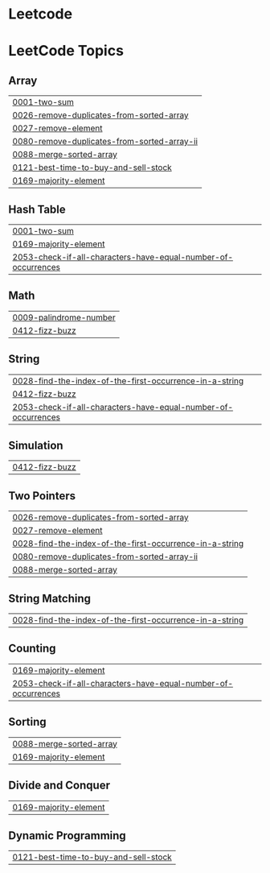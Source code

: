 # Leetcode
<!---LeetCode Topics Start-->
# LeetCode Topics
## Array
|  |
| ------- |
| [0001-two-sum](https://github.com/sannskruti/Leetcode/tree/master/0001-two-sum) |
| [0026-remove-duplicates-from-sorted-array](https://github.com/sannskruti/Leetcode/tree/master/0026-remove-duplicates-from-sorted-array) |
| [0027-remove-element](https://github.com/sannskruti/Leetcode/tree/master/0027-remove-element) |
| [0080-remove-duplicates-from-sorted-array-ii](https://github.com/sannskruti/Leetcode/tree/master/0080-remove-duplicates-from-sorted-array-ii) |
| [0088-merge-sorted-array](https://github.com/sannskruti/Leetcode/tree/master/0088-merge-sorted-array) |
| [0121-best-time-to-buy-and-sell-stock](https://github.com/sannskruti/Leetcode/tree/master/0121-best-time-to-buy-and-sell-stock) |
| [0169-majority-element](https://github.com/sannskruti/Leetcode/tree/master/0169-majority-element) |
## Hash Table
|  |
| ------- |
| [0001-two-sum](https://github.com/sannskruti/Leetcode/tree/master/0001-two-sum) |
| [0169-majority-element](https://github.com/sannskruti/Leetcode/tree/master/0169-majority-element) |
| [2053-check-if-all-characters-have-equal-number-of-occurrences](https://github.com/sannskruti/Leetcode/tree/master/2053-check-if-all-characters-have-equal-number-of-occurrences) |
## Math
|  |
| ------- |
| [0009-palindrome-number](https://github.com/sannskruti/Leetcode/tree/master/0009-palindrome-number) |
| [0412-fizz-buzz](https://github.com/sannskruti/Leetcode/tree/master/0412-fizz-buzz) |
## String
|  |
| ------- |
| [0028-find-the-index-of-the-first-occurrence-in-a-string](https://github.com/sannskruti/Leetcode/tree/master/0028-find-the-index-of-the-first-occurrence-in-a-string) |
| [0412-fizz-buzz](https://github.com/sannskruti/Leetcode/tree/master/0412-fizz-buzz) |
| [2053-check-if-all-characters-have-equal-number-of-occurrences](https://github.com/sannskruti/Leetcode/tree/master/2053-check-if-all-characters-have-equal-number-of-occurrences) |
## Simulation
|  |
| ------- |
| [0412-fizz-buzz](https://github.com/sannskruti/Leetcode/tree/master/0412-fizz-buzz) |
## Two Pointers
|  |
| ------- |
| [0026-remove-duplicates-from-sorted-array](https://github.com/sannskruti/Leetcode/tree/master/0026-remove-duplicates-from-sorted-array) |
| [0027-remove-element](https://github.com/sannskruti/Leetcode/tree/master/0027-remove-element) |
| [0028-find-the-index-of-the-first-occurrence-in-a-string](https://github.com/sannskruti/Leetcode/tree/master/0028-find-the-index-of-the-first-occurrence-in-a-string) |
| [0080-remove-duplicates-from-sorted-array-ii](https://github.com/sannskruti/Leetcode/tree/master/0080-remove-duplicates-from-sorted-array-ii) |
| [0088-merge-sorted-array](https://github.com/sannskruti/Leetcode/tree/master/0088-merge-sorted-array) |
## String Matching
|  |
| ------- |
| [0028-find-the-index-of-the-first-occurrence-in-a-string](https://github.com/sannskruti/Leetcode/tree/master/0028-find-the-index-of-the-first-occurrence-in-a-string) |
## Counting
|  |
| ------- |
| [0169-majority-element](https://github.com/sannskruti/Leetcode/tree/master/0169-majority-element) |
| [2053-check-if-all-characters-have-equal-number-of-occurrences](https://github.com/sannskruti/Leetcode/tree/master/2053-check-if-all-characters-have-equal-number-of-occurrences) |
## Sorting
|  |
| ------- |
| [0088-merge-sorted-array](https://github.com/sannskruti/Leetcode/tree/master/0088-merge-sorted-array) |
| [0169-majority-element](https://github.com/sannskruti/Leetcode/tree/master/0169-majority-element) |
## Divide and Conquer
|  |
| ------- |
| [0169-majority-element](https://github.com/sannskruti/Leetcode/tree/master/0169-majority-element) |
## Dynamic Programming
|  |
| ------- |
| [0121-best-time-to-buy-and-sell-stock](https://github.com/sannskruti/Leetcode/tree/master/0121-best-time-to-buy-and-sell-stock) |
<!---LeetCode Topics End-->
